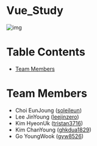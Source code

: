 # Vue_Study
![img](https://miro.medium.com/max/2430/0*ACa_IGNNWePVBRu8)

# Table Contents
* [Team Members](#team-members)

# <a name="team-members"></a>Team Members
* Choi EunJoung ([soleileun](https://github.com/soleileun))
* Lee JinYoung ([leejinzero](https://github.com/leejinzero))
* Kim HyeonUk ([tristan3716](https://github.com/tristan3716))
* Kim ChanYoung ([ghkdua1829](https://github.com/ghkdua1829))
* Go YoungWook ([gyw8526](https://github.com/gyw8526))

